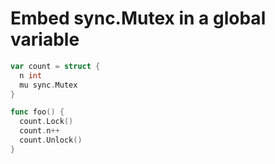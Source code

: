 # Embed sync.Mutex in a global variable
```go
var count = struct {
  n int
  mu sync.Mutex
}

func foo() {
  count.Lock()
  count.n++
  count.Unlock()
}
```
